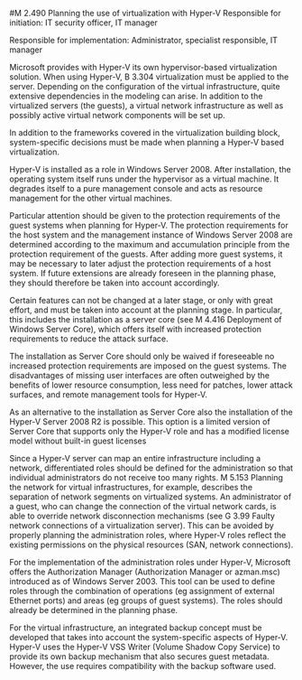 #M 2.490 Planning the use of virtualization with Hyper-V
Responsible for initiation: IT security officer, IT manager

Responsible for implementation: Administrator, specialist responsible, IT manager

Microsoft provides with Hyper-V its own hypervisor-based virtualization solution. When using Hyper-V, B 3.304 virtualization must be applied to the server. Depending on the configuration of the virtual infrastructure, quite extensive dependencies in the modeling can arise. In addition to the virtualized servers (the guests), a virtual network infrastructure as well as possibly active virtual network components will be set up.

In addition to the frameworks covered in the virtualization building block, system-specific decisions must be made when planning a Hyper-V based virtualization.

Hyper-V is installed as a role in Windows Server 2008. After installation, the operating system itself runs under the hypervisor as a virtual machine. It degrades itself to a pure management console and acts as resource management for the other virtual machines.

Particular attention should be given to the protection requirements of the guest systems when planning for Hyper-V. The protection requirements for the host system and the management instance of Windows Server 2008 are determined according to the maximum and accumulation principle from the protection requirement of the guests. After adding more guest systems, it may be necessary to later adjust the protection requirements of a host system. If future extensions are already foreseen in the planning phase, they should therefore be taken into account accordingly.

Certain features can not be changed at a later stage, or only with great effort, and must be taken into account at the planning stage. In particular, this includes the installation as a server core (see M 4.416 Deployment of Windows Server Core), which offers itself with increased protection requirements to reduce the attack surface.

The installation as Server Core should only be waived if foreseeable no increased protection requirements are imposed on the guest systems. The disadvantages of missing user interfaces are often outweighed by the benefits of lower resource consumption, less need for patches, lower attack surfaces, and remote management tools for Hyper-V.

As an alternative to the installation as Server Core also the installation of the Hyper-V Server 2008 R2 is possible. This option is a limited version of Server Core that supports only the Hyper-V role and has a modified license model without built-in guest licenses

Since a Hyper-V server can map an entire infrastructure including a network, differentiated roles should be defined for the administration so that individual administrators do not receive too many rights. M 5.153 Planning the network for virtual infrastructures, for example, describes the separation of network segments on virtualized systems. An administrator of a guest, who can change the connection of the virtual network cards, is able to override network disconnection mechanisms (see G 3.99 Faulty network connections of a virtualization server). This can be avoided by properly planning the administration roles, where Hyper-V roles reflect the existing permissions on the physical resources (SAN, network connections).

For the implementation of the administration roles under Hyper-V, Microsoft offers the Authorization Manager (Authorization Manager or azman.msc) introduced as of Windows Server 2003. This tool can be used to define roles through the combination of operations (eg assignment of external Ethernet ports) and areas (eg groups of guest systems). The roles should already be determined in the planning phase.

For the virtual infrastructure, an integrated backup concept must be developed that takes into account the system-specific aspects of Hyper-V. Hyper-V uses the Hyper-V VSS Writer (Volume Shadow Copy Service) to provide its own backup mechanism that also secures guest metadata. However, the use requires compatibility with the backup software used.



